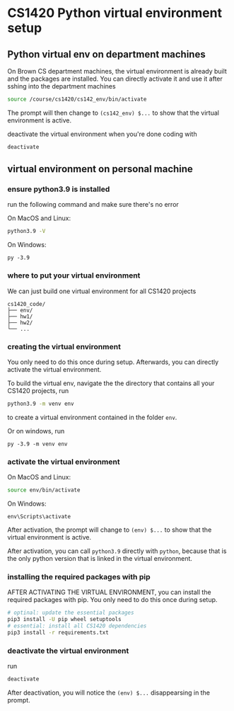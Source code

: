 # CS1420 Python virtual environment setup

## Python virtual env on department machines
On Brown CS department machines, the virtual environment is already built and the packages are installed. You can directly activate it and use it after sshing into the department machines

```bash
source /course/cs1420/cs142_env/bin/activate
```

The prompt will then change to `(cs142_env) $...` to show that the virtual environment is active.

deactivate the virtual environment when you're done coding with
```bash
deactivate
```

## virtual environment on personal machine 

### ensure python3.9 is installed
run the following command and make sure there's no error

On MacOS and Linux:
```bash
python3.9 -V
```

On Windows:
```
py -3.9
```

### where to put your virtual environment
We can just build one virtual environment for all CS1420 projects
```
cs1420_code/
├── env/
├── hw1/
├── hw2/
└── ...
```

### creating the virtual environment
You only need to do this once during setup. Afterwards, you can directly activate the virtual environment.

To build the virtual env, navigate the the directory that contains all your CS1420 projects, run
```bash
python3.9 -m venv env
```
to create a virtual environment contained in the folder `env`.

Or on windows, run
```
py -3.9 -m venv env
```

### activate the virtual environment
On MacOS and Linux:
```bash
source env/bin/activate
```

On Windows:
```
env\Scripts\activate
```

After activation, the prompt will change to `(env) $...` to show that the virtual environment is active.

After activation, you can call `python3.9` directly with `python`, because that is the only python version that is linked in the virtual environment.

### installing the required packages with pip
AFTER ACTIVATING THE VIRTUAL ENVIRONMENT, you can install the required packages with pip. You only need to do this once during setup.
```bash
# optinal: update the essential packages
pip3 install -U pip wheel setuptools
# essential: install all CS1420 dependencies
pip3 install -r requirements.txt
```

### deactivate the virtual environment
run 
```bash
deactivate
```

After deactivation, you will notice the `(env) $...` disappearsing in the prompt. 